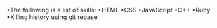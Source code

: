 •The following is a list of skills:
•HTML
•CSS
•JavaScript
•C++
•Ruby
•Killing history using git rebase
